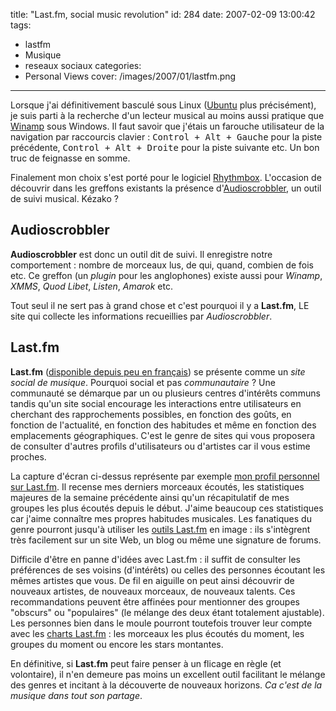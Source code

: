 title: "Last.fm, social music revolution"
id: 284
date: 2007-02-09 13:00:42
tags:
- lastfm
- Musique
- reseaux sociaux
categories:
- Personal Views
cover: /images/2007/01/lastfm.png
---


Lorsque j'ai définitivement basculé sous Linux ([Ubuntu](http://www.ubuntu-fr.org) plus précisément), je suis parti à la recherche d'un lecteur musical au moins aussi pratique que [Winamp](http://www.winamp.com) sous Windows. Il faut savoir que j'étais un farouche utilisateur de la navigation par raccourcis clavier : <kbd>Control + Alt + Gauche</kbd> pour la piste précédente, <kbd>Control + Alt + Droite</kbd> pour la piste suivante etc. Un bon truc de feignasse en somme.

Finalement mon choix s'est porté pour le logiciel [Rhythmbox](http://www.gnome.org/projects/rhythmbox/). L'occasion de découvrir dans les greffons existants la présence d'[Audioscrobbler](http://www.audioscrobbler.net/), un outil de suivi musical. Kézako ?
<!--more-->

## Audioscrobbler

**Audioscrobbler** est donc un outil dit de suivi. Il enregistre notre comportement : nombre de morceaux lus, de qui, quand, combien de fois etc. Ce greffon (un _plugin_ pour les anglophones) existe aussi pour _Winamp_, _XMMS_, _Quod Libet_, _Listen_, _Amarok_ etc.

Tout seul il ne sert pas à grand chose et c'est pourquoi il y a **Last.fm**, LE site qui collecte les informations recueillies par _Audioscrobbler_.

## Last.fm

**Last.fm** ([disponible depuis peu en français](http://www.clubic.com/actualite-67469-musique-des-nouvelles-de-jamendo-et-de-last-fm.html)) se présente comme un _site social de musique_. Pourquoi social et pas _communautaire_ ?
Une communauté se démarque par un ou plusieurs centres d'intérêts communs tandis qu'un site social encourage les interactions entre utilisateurs en cherchant des rapprochements possibles, en fonction des goûts, en fonction de l'actualité, en fonction des habitudes et même en fonction des emplacements géographiques. C'est le genre de sites qui vous proposera de consulter d'autres profils d'utilisateurs ou d'artistes car il vous estime proches.


La capture d'écran ci-dessus représente par exemple [mon profil personnel sur Last.fm](http://www.lastfm.fr/user/the-jedi/). Il recense mes derniers morceaux écoutés, les statistiques majeures de la semaine précédente ainsi qu'un récapitulatif de mes groupes les plus écoutés depuis le début. J'aime beaucoup ces statistiques car j'aime connaître mes propres habitudes musicales. Les fanatiques du genre pourront jusqu'à utiliser les [outils Last.fm](http://www.lastfm.fr/tools/) en image : ils s'intègrent très facilement sur un site Web, un blog ou même une signature de forums.

Difficile d'être en panne d'idées avec Last.fm : il suffit de consulter les préférences de ses voisins (d'intérêts) ou celles des personnes écoutant les mêmes artistes que vous. De fil en aiguille on peut ainsi découvrir de nouveaux artistes, de nouveaux morceaux, de nouveaux talents. Ces recommandations peuvent être affinées pour mentionner des groupes "obscurs" ou "populaires" (le mélange des deux étant totalement ajustable).
Les personnes bien dans le moule pourront toutefois trouver leur compte avec les [charts Last.fm](http://www.lastfm.fr/charts/) : les morceaux les plus écoutés du moment, les groupes du moment ou encore les stars montantes.

En définitive, si **Last.fm** peut faire penser à un flicage en règle (et volontaire), il n'en demeure pas moins un excellent outil facilitant le mélange des genres et incitant à la découverte de nouveaux horizons. _Ca c'est de la musique dans tout son partage_.
